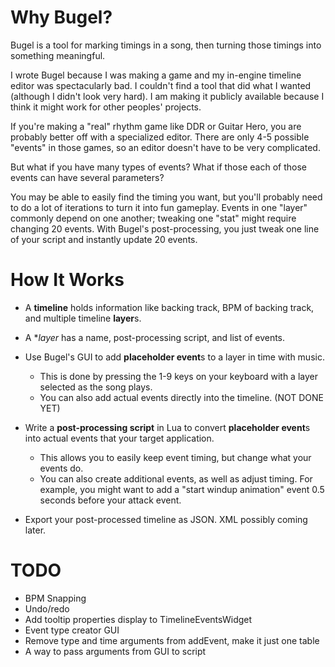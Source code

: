 Why Bugel?
==========

Bugel is a tool for marking timings in a song, then turning those timings into something meaningful.

I wrote Bugel because I was making a game and my in-engine timeline editor was spectacularly bad. I couldn't find a tool that did what I wanted (although I didn't look very hard). I am making it publicly available because I think it might work for other peoples' projects.

If you're making a "real" rhythm game like DDR or Guitar Hero, you are probably better off with a specialized editor. There are only 4-5 possible "events" in those games, so an editor doesn't have to be very complicated.

But what if you have many types of events? What if those each of those events can have several parameters?

You may be able to easily find the timing you want, but you'll probably need to do a lot of iterations to turn it into fun gameplay. Events in one "layer" commonly depend on one another; tweaking one "stat" might require changing 20 events. With Bugel's post-processing, you just tweak one line of your script and instantly update 20 events.


How It Works
============

* A **timeline** holds information like backing track, BPM of backing track, and multiple timeline **layer**s.
* A **layer* has a name, post-processing script, and list of events.

* Use Bugel's GUI to add **placeholder event**s to a layer in time with music.
  - This is done by pressing the 1-9 keys on your keyboard with a layer selected as the song plays.
  - You can also add actual events directly into the timeline. (NOT DONE YET)
* Write a **post-processing script** in Lua to convert **placeholder event**s into actual events that your target application.
  - This allows you to easily keep event timing, but change what your events do.
  - You can also create additional events, as well as adjust timing. For example, you might want to add a "start windup animation" event 0.5 seconds before your attack event.
* Export your post-processed timeline as JSON. XML possibly coming later.


TODO
====

* BPM Snapping
* Undo/redo
* Add tooltip properties display to TimelineEventsWidget
* Event type creator GUI
* Remove type and time arguments from addEvent, make it just one table
* A way to pass arguments from GUI to script
